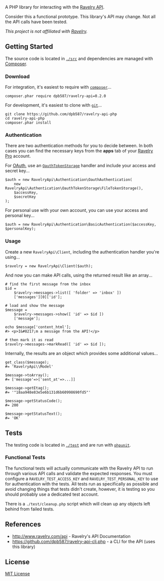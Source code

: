 A PHP library for interacting with the [Ravelry API](http://www.ravelry.com/api).

Consider this a functional prototype. This library's API may change. Not all the API calls have been tested.

*This project is not affiliated with [Ravelry](http://www.ravelry.com/).*


## Getting Started

The source code is located in [`./src`](./src) and dependencies are managed with [Composer](https://getcomposer.org).


### Download

For integration, it's easiest to require with [`composer`](https://getcomposer.org/)...

    composer.phar require dpb587/ravelry-api=0.2.0

For development, it's easiest to clone with [`git`](http://git-scm.com/)...

    git clone https://github.com/dpb587/ravelry-api-php
    cd ravelry-api-php
    composer.phar install


### Authentication

There are two authentication methods for you to decide between. In both cases you can find the necessary keys from the
**apps** tab of your [Ravelry Pro](https://www.ravelry.com/pro) account.

For [OAuth](http://oauth.net/), use an [`OauthTokenStorage`](./src/RavelryApi/Authentication/OauthTokenStorage) handler
and include your access and secret key...

    $auth = new RavelryApi\Authentication\OauthAuthentication(
        new RavelryApi\Authentication\OauthTokenStorage\FileTokenStorage(),
        $accessKey,
        $secretKey
    );

For personal use with your own account, you can use your access and personal key...

    $auth = new RavelryApi\Authentication\BasicAuthentication($accessKey, $personalKey);


### Usage

Create a new `RavelryApi\Client`, including the authentication handler you're using...

    $ravelry = new RavelryApi\Client($auth);

And now you can make API calls, using the returned result like an array...

    # find the first message from the inbox
    $id =
        $ravelry->messages->list([ 'folder' => 'inbox' ])
        ['messages'][0]['id'];

    # load and show the message
    $message =
        $ravelry->messages->show([ 'id' => $id ])
        ['message'];

    echo $message['content_html'];
    #> <p>I&#8217;m a message from the API!</p>

    # then mark it as read
    $ravelry->messages->markRead([ 'id' => $id ]);

Internally, the results are an object which provides some additional values...

    get_class($message);
    #= 'RavelryApi\\Model'

    $message->toArray();
    #= ['message'=>['sent_at'=>...]]

    $message->getEtag();
    #= '"18aa948e83e5e6b131d6b60998690fd5"'

    $message->getStatusCode();
    #= 200

    $message->getStatusText();
    #= 'OK'


## Tests

The testing code is located in [`./test`](./test) and are run with [`phpunit`](http://phpunit.de/).


### Functional Tests

The functional tests will actually communicate with the Ravelry API to run through various API calls and validate the
expected responses. You must configure a `RAVELRY_TEST_ACCESS_KEY` and `RAVELRY_TEST_PERSONAL_KEY` to use for
authentication with the tests. All tests run as specifically as possible and avoid changing things that tests didn't
create, however, it is testing so you should probably use a dedicated test account.

There is a `./test/cleanup.php` script which will clean up any objects left behind from failed tests.


## References

 * http://www.ravelry.com/api - Ravelry's API Documentation
 * https://github.com/dpb587/ravelry-api-cli.php - a CLI for the API (uses this library)


## License

[MIT License](./LICENSE)
